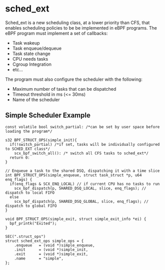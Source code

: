# sched_ext
Sched_ext is a new scheduling class, at a lower priority than CFS, that enables scheduling policies to be be implemented in eBPF programs.
The eBPF program must implement a set of callbacks:
* Task wakeup
* Task enqueue/dequeue
* Task state change
* CPU needs tasks
* Cgroup Integration
* etc...

The program must also configure the scheduler with the following:
* Maximum number of tasks that can be dispatched
* Timeout threshold in ms (<= 30ms)
* Name of the scheduler

## Simple Scheduler Example
```
const volatile bool switch_partial: /*can be set by user space before loading the program*/

s32 BPF_STRUCT_OPS(simple_init){
  if(!switch_partial) /*if set, tasks will be individually configured to SCHED_EXT class*/
    scx_bpf_switch_all(): /* switch all CFS tasks to sched_ext*/
  return 0:
}

// Enqueue a task to the shared DSQ, dispatching it with a time slice
int BPF_STRUCT_OPS(simple_enqueue, struct task_struct *p, u64 enq_flags) {
  if(enq_flags & SCX_ENQ_LOCAL) // if current CPU has no tasks to run
    scx_bpf_dispatch(p, SHARED_DSQ_LOCAL, slice, enq_flags); // dispatch to local FIFO
  else
    scx_bpf_dispatch(p, SHARED_DSQ_GLOBAL, slice, enq_flags); // dispatch to global FIFO
}

void BPF_STRUCT_OPS(simple_exit, struct simple_exit_info *ei) {
  bpf_printk("Exited");
}

SEC(".struct_ops")
struct sched_ext_ops simple_ops = {
    .enqueue   = (void *)simple_enqueue,
    .init      = (void *)simple_init,
    .exit      = (void *)simple_exit,
    .name      = "simple",
};
```
